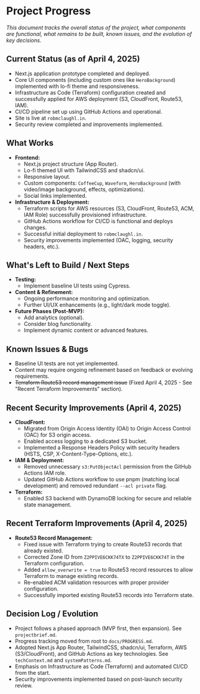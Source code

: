# Project Progress

*This document tracks the overall status of the project, what components are functional, what remains to be built, known issues, and the evolution of key decisions.*

## Current Status (as of April 4, 2025)

*   Next.js application prototype completed and deployed.
*   Core UI components (including custom ones like `HeroBackground`) implemented with lo-fi theme and responsiveness.
*   Infrastructure as Code (Terraform) configuration created and successfully applied for AWS deployment (S3, CloudFront, Route53, IAM).
*   CI/CD pipeline set up using GitHub Actions and operational.
*   Site is live at `robmclaughl.in`.
*   Security review completed and improvements implemented.

## What Works

*   **Frontend:**
    *   Next.js project structure (App Router).
    *   Lo-fi themed UI with TailwindCSS and shadcn/ui.
    *   Responsive layout.
    *   Custom components: `CoffeeCup`, `Waveform`, `HeroBackground` (with video/image background, effects, optimizations).
    *   Social links implemented.
*   **Infrastructure & Deployment:**
    *   Terraform scripts for AWS resources (S3, CloudFront, Route53, ACM, IAM Role) successfully provisioned infrastructure.
    *   GitHub Actions workflow for CI/CD is functional and deploys changes.
    *   Successful initial deployment to `robmclaughl.in`.
    *   Security improvements implemented (OAC, logging, security headers, etc.).

## What's Left to Build / Next Steps

*   **Testing:**
    *   Implement baseline UI tests using Cypress.
*   **Content & Refinement:**
    *   Ongoing performance monitoring and optimization.
    *   Further UI/UX enhancements (e.g., light/dark mode toggle).
*   **Future Phases (Post-MVP):**
    *   Add analytics (optional).
    *   Consider blog functionality.
    *   Implement dynamic content or advanced features.

## Known Issues & Bugs

*   Baseline UI tests are not yet implemented.
*   Content may require ongoing refinement based on feedback or evolving requirements.
*   ~~Terraform Route53 record management issue~~ (Fixed April 4, 2025 - See "Recent Terraform Improvements" section).

## Recent Security Improvements (April 4, 2025)

*   **CloudFront:**
    *   Migrated from Origin Access Identity (OAI) to Origin Access Control (OAC) for S3 origin access.
    *   Enabled access logging to a dedicated S3 bucket.
    *   Implemented a Response Headers Policy with security headers (HSTS, CSP, X-Content-Type-Options, etc.).
*   **IAM & Deployment:**
    *   Removed unnecessary `s3:PutObjectAcl` permission from the GitHub Actions IAM role.
    *   Updated GitHub Actions workflow to use pnpm (matching local development) and removed redundant `--acl private` flag.
*   **Terraform:**
    *   Enabled S3 backend with DynamoDB locking for secure and reliable state management.

## Recent Terraform Improvements (April 4, 2025)

*   **Route53 Record Management:**
    *   Fixed issue with Terraform trying to create Route53 records that already existed.
    *   Corrected Zone ID from `Z2PPIVE6CKK74TX` to `Z2PPIVE6CKK74T` in the Terraform configuration.
    *   Added `allow_overwrite = true` to Route53 record resources to allow Terraform to manage existing records.
    *   Re-enabled ACM validation resources with proper provider configuration.
    *   Successfully imported existing Route53 records into Terraform state.

## Decision Log / Evolution

*   Project follows a phased approach (MVP first, then expansion). See `projectbrief.md`.
*   Progress tracking moved from root to `docs/PROGRESS.md`.
*   Adopted Next.js App Router, TailwindCSS, shadcn/ui, Terraform, AWS (S3/CloudFront), and GitHub Actions as key technologies. See `techContext.md` and `systemPatterns.md`.
*   Emphasis on Infrastructure as Code (Terraform) and automated CI/CD from the start.
*   Security improvements implemented based on post-launch security review. 